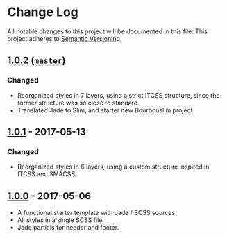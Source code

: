 # Change Log

All notable changes to this project will be documented in this file. This project adheres to [Semantic Versioning](http://semver.org).

## [1.0.2 (`master`)](https://github.com/pixelminds/bourbonslim/tree/master)

### Changed

- Reorganized styles in 7 layers, using a strict ITCSS structure, since the former structure was so close to standard.
- Translated Jade to Slim, and starter new Bourbonslim project.

## [1.0.1](https://github.com/pixelminds/bourbonpug/tree/master) - 2017-05-13

### Changed

- Reorganized styles in 6 layers, using a custom structure inspired in ITCSS and SMACSS.

## [1.0.0](https://github.com/pixelminds/bourbonpug/tree/master) - 2017-05-06

- A functional starter template with Jade / SCSS sources.
- All styles in a single SCSS file.
- Jade partials for header and footer.